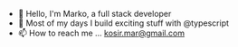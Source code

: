 - 👋 Hello, I'm Marko, a full stack developer
- 🌱 Most of my days I build exciting stuff with @typescript
- 📫 How to reach me ... kosir.mar@gmail.com
